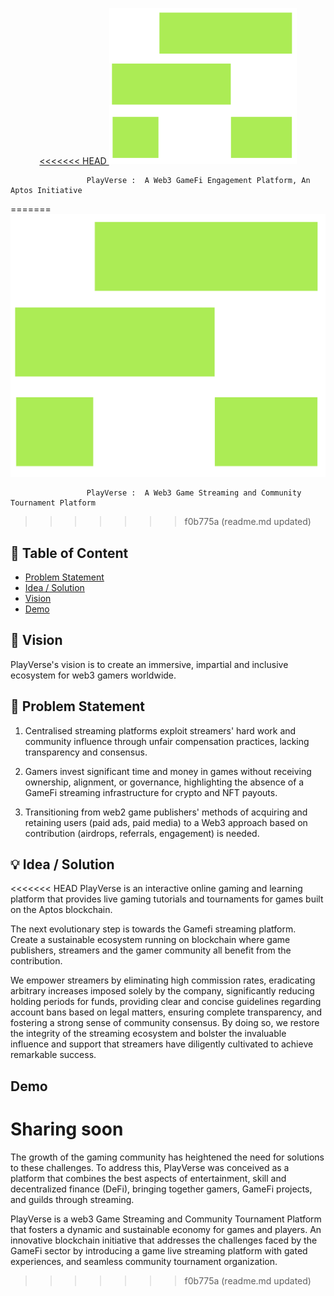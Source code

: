 <p align="center">
  <a href="" rel="noopener">
<<<<<<< HEAD
<img src= "https://github.com/0xshikhar/PlayVerse/raw/master/public/images/tatrixLogo.png" width="300" height="250"></a>
  
                     PlayVerse :  A Web3 GameFi Engagement Platform, An Aptos Initiative 
=======
<img src="https://github.com/0xshikhar/PlayVerse/raw/master/public/images/playVerseLogo.png"></a>
  
                     PlayVerse :  A Web3 Game Streaming and Community Tournament Platform 
>>>>>>> f0b775a (readme.md updated)

</p>
  
## 📝 Table of Content

- [Problem Statement](#problem_statement)
- [Idea / Solution](#idea)
- [Vision](#vision)
- [Demo](#demo)
## 🚀 Vision <a name = "vision"></a>

PlayVerse's vision is to create an immersive, impartial and inclusive ecosystem for web3 gamers worldwide.

## 🧐 Problem Statement <a name = "problem_statement"></a>

1. Centralised streaming platforms exploit streamers' hard work and community influence through unfair compensation practices, lacking transparency and consensus.

2. Gamers invest significant time and money in games without receiving ownership, alignment, or governance, highlighting the absence of a GameFi streaming infrastructure for crypto and NFT payouts.

3. Transitioning from web2 game publishers' methods of acquiring and retaining users (paid ads, paid media) to a Web3 approach based on contribution (airdrops, referrals, engagement) is needed.


## 💡 Idea / Solution <a name = "idea"></a>

<<<<<<< HEAD
PlayVerse  is an interactive online gaming and learning platform that provides live gaming tutorials and tournaments for games built on the Aptos blockchain.

The next evolutionary step is towards the Gamefi streaming platform. Create a sustainable ecosystem running on blockchain where game publishers, streamers and the gamer community all benefit from the contribution.

We empower streamers by eliminating high commission rates, eradicating arbitrary increases imposed solely by the company, significantly reducing holding periods for funds, providing clear and concise guidelines regarding account bans based on legal matters, ensuring complete transparency, and fostering a strong sense of community consensus. By doing so, we restore the integrity of the streaming ecosystem and bolster the invaluable influence and support that streamers have diligently cultivated to achieve remarkable success.


 ## Demo <a name = "demo"></a>
Sharing soon
=======
The growth of the gaming community has heightened the need for solutions to these challenges. To address this, PlayVerse was conceived as a platform that combines the best aspects of entertainment, skill and decentralized finance (DeFi), bringing together gamers, GameFi projects, and guilds through streaming.

 PlayVerse is a web3 Game Streaming and Community Tournament Platform that fosters a dynamic and sustainable economy for games and players. An innovative blockchain initiative that addresses the challenges faced by the GameFi sector by introducing a game live streaming platform with gated experiences, and seamless community tournament organization.
>>>>>>> f0b775a (readme.md updated)











